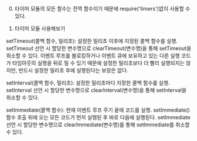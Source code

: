 0. 타이머 모듈의 모든 함수는 전역 함수이기 때문에 require('timers')없이 사용할 수 있다.

1. 타이머 모듈 사용해보기

setTimeout(콜백 함수, 밀리초): 설정한 밀리초 이후에 지정된 콜백 함수를 실행.
setTimeout 선언 시 할당한 변수명으로 clearTimeout(변수명)을 통해 setTimeout을 취소할 수 있다.
이벤트 루프를 블로킹하거나 이벤트 큐에 보유하고 있는 다른 실행 코드가 타임아웃의 실행을 뒤로 밀 수 있기 때문에 설정한 밀리초보다 더 빨리 실행되지는 않지만, 반드시 설정한 밀리초 후에 실행된다는 보장은 없다.

setInterval(콜백 함수, 밀리초): 설정한 밀리초마다 지정한 콜백 함수를 실행.
setInterval 선언 시 할당한 변수명으로 clearInterval(변수명)을 통해 setInterval을 취소할 수 있다.

setImmediate(콜백 함수): 현재 이벤트 루프 주기 끝에 코드를 실행.
setImmediate() 함수 호출 뒤에 오는 모든 코드가 먼저 실행된 후 바로 다음에 실행된다.
setImmediate 선언 시 할당한 변수명으로 clearImmediate(변수명)를 통해 setImmediate를 취소할 수 있다.